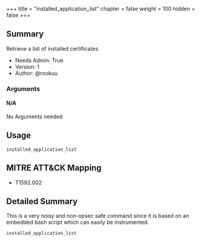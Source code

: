 +++
title = "installed_application_list"
chapter = false
weight = 100
hidden = false
+++

## Summary

Retrieve a list of installed certificates.
- Needs Admin: True  
- Version: 1  
- Author: @rookuu


### Arguments

#### N/A

No Arguments needed

## Usage

``` 
installed_application_list
```

## MITRE ATT&CK Mapping

- T1592.002


## Detailed Summary

This is a very noisy and non-opsec safe command since it is based on an embedded bash script which can easily be instrumented.
```
installed_application_list
```